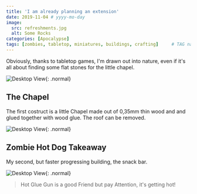 ```yaml
---
title: 'I am already planning an extension'
date: 2019-11-04 # yyyy-mo-day
image:
  src: refreshments.jpg
  alt: Some Rocks
categories: [Apocalypse]
tags: [zombies, tabletop, miniatures, buildings, crafting]     # TAG names should always be lowercase
---
```

Obviously, thanks to tabletop games, I'm drawn out into nature, even if it's all about finding some flat stones for the little chapel.

![Desktop View](/rocks.jpg){: .normal}

## The Chapel
The first costruct is a little Chapel made out of 0,35mm thin wood and and glued together with wood glue.
The roof can be removed.

![Desktop View](/chapel.jpg){: .normal}

## Zombie Hot Dog Takeaway
My second, but faster progressing building, the snack bar.

![Desktop View](/takeaway.jpg){: .normal}

> Hot Glue Gun is a good Friend but pay Attention, it's getting hot!
